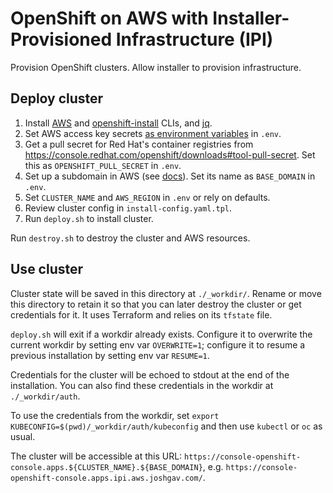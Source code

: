 # OpenShift on AWS with Installer-Provisioned Infrastructure (IPI)

Provision OpenShift clusters. Allow installer to provision infrastructure.

## Deploy cluster

1. Install [AWS][] and [openshift-install][] CLIs, and [jq](https://stedolan.github.io/jq/).
1. Set AWS access key secrets [as environment variables](https://docs.aws.amazon.com/cli/latest/userguide/cli-configure-envvars.html) in `.env`.
1. Get a pull secret for Red Hat's container registries from <https://console.redhat.com/openshift/downloads#tool-pull-secret>. Set this as `OPENSHIFT_PULL_SECRET` in `.env`.
1. Set up a subdomain in AWS (see [docs](https://docs.aws.amazon.com/Route53/latest/DeveloperGuide/CreatingNewSubdomain.html)). Set its name as `BASE_DOMAIN` in `.env`.
1. Set `CLUSTER_NAME` and `AWS_REGION` in `.env` or rely on defaults.
1. Review cluster config in `install-config.yaml.tpl`.
1. Run `deploy.sh` to install cluster.

Run `destroy.sh` to destroy the cluster and AWS resources.

## Use cluster

Cluster state will be saved in this directory at `./_workdir/`. Rename or move this
directory to retain it so that you can later destroy the cluster or get
credentials for it. It uses Terraform and relies on its `tfstate` file.

`deploy.sh` will exit if a workdir already exists. Configure it to overwrite the
current workdir by setting env var `OVERWRITE=1`; configure it to resume a
previous installation by setting env var `RESUME=1`.

Credentials for the cluster will be echoed to stdout at the end of the
installation. You can also find these credentials in the workdir at
`./_workdir/auth`.

To use the credentials from the workdir, set `export
KUBECONFIG=$(pwd)/_workdir/auth/kubeconfig` and then use `kubectl` or `oc` as
usual.

The cluster will be accessible at this URL:
`https://console-openshift-console.apps.${CLUSTER_NAME}.${BASE_DOMAIN}`, e.g.
`https://console-openshift-console.apps.ipi.aws.joshgav.com/`.

[AWS]: https://docs.aws.amazon.com/cli/latest/userguide/getting-started-install.html
[openshift-install]: https://console.redhat.com/openshift/downloads#tool-x86_64-openshift-install
